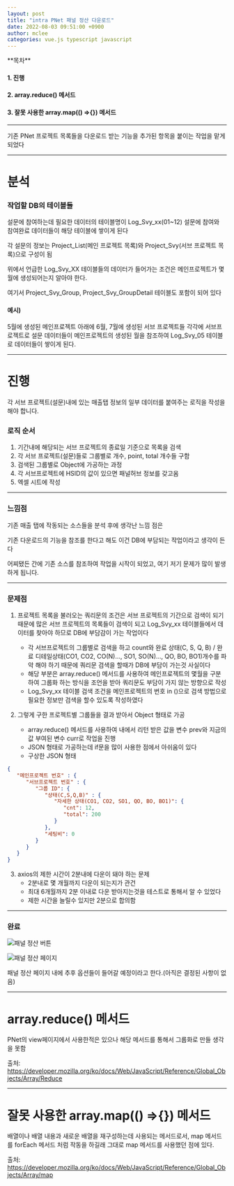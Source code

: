 ```yaml
---
layout: post
title: "intra PNet 패널 정산 다운로드"
date: 2022-08-03 09:51:00 +0900
author: mclee
categories: vue.js typescript javascript
---
```

<aside>
    **목차**

</aside>

#### 1. 진행

#### 2. array.reduce() 메서드

#### 3. 잘못 사용한 array.map(() =>{}) 메서드

---

기존 PNet 프로젝트 목록들을 다운로드 받는 기능을 추가된 항목을 붙이는 작업을 맡게 되었다

---

# 분석

### 작업할 DB의 테이블들

설문에 참여하는데 필요한 데이터의 테이블명이 Log_Svy_xx(01~12) 설문에 참여와 참여완료 데이터들이 해당 테이블에 쌓이게 된다

각 설문의 정보는 Project_List(메인 프로젝트 목록)와 Project_Svy(서브 프로젝트 목록)으로 구성이 됨

위에서 언급한 Log_Svy_XX 테이블들의 데이터가 들어가는 조건은 메인프로젝트가 몇 월에 생성되어는지 알아야 한다.

여기서 Project_Svy_Group, Project_Svy_GroupDetail 테이블도 포함이 되어 있다 

#### 예시)

5월에 생성된 메인프로젝트 아래에 6월, 7월에 생성된 서브 프로젝트들 각각에 서브프로젝트로 설문 데이터들이 메인프로젝트의 생성된 월을 참조하여 Log_Svy_05 테이블로 데이터들이 쌓이게 된다.

---

# 진행

각 서브 프로젝트(설문)내에 있는 매출탭 정보의 일부 데이터를 붙여주는 로직을 작성을 해야 합니다.

### 로직 순서

1. 기간내에 해당되는 서브 프로젝트의 종료일 기준으로 목록을 검색
2. 각 서브 프로젝트(설문)들로 그룹별로 개수, point, total 개수들 구함
3. 검색된 그룹별로 Object에 가공하는 과정
4. 각 서브프로젝트에 HSID의 값이 있으면 패널허브 정보를 갖고옴
5. 엑셀 시트에 작성
---

### 느낌점
기존 매출 탭에 작동되는 소스들을 분석 후에 생각난 느낌 점은 

기존 다운로드의 기능을 참조를 한다고 해도 이건 DB에 부담되는 작업이라고 생각이 든다

어찌됐든 간에 기존 소스를 참조하여 작업을 시작이 되었고, 여기 저기 문제가 많이 발생하게 됩니다.

---

### 문제점
1. 프로젝트 목록을 불러오는 쿼리문의 조건은 서브 프로젝트의 기간으로 검색이 되기 때문에 많은 서브 프로젝트의 목록들이 검색이 되고 Log_Svy_xx 테이블들에서 데이터를 찾아야 하므로 DB에 부담감이 가는 작업이다
    - 각 서브프로젝트의 그룹별로 검색을 하고 count와 완료 상태(C, S, Q, B) / 완료 디테일상태(CO1, CO2, CO(N)..., SO1, SO(N)..., QO, BO, BO1)개수를 파악 해야 하기 때문에 쿼리문 검색을 할때가 DB에 부담이 가는것 사실이다
    - 해당 부분은 array.reduce() 메서드를 사용하여 메인프로젝트의 몇월을 구분하여 그룹화 하는 방식을 조언을 받아 쿼리문도 부담이 가지 않는 방향으로 작성
    - Log_Svy_xx 테이블 검색 조건을 메인프로젝트의 번호 in ()으로 검색 방법으로 필요한 정보만 검색을 할수 있도록 작성하였다


2. 그렇게 구한 프로젝트별 그룹들을 결과 받아서 Object 형태로 가공
    - array.reduce() 메서드를 사용하여 내에서 리턴 받은 값을 변수 prev와 지금의 값 부여된 변수 curr로 작업을 진행
    - JSON 형태로 가공하는데 if문을 많이 사용한 점에서 아쉬움이 있다
    - 구상한 JSON 형태
```json
{
   "메인프로젝트 번호" : {
      "서브프로젝트 번호" : {
         "그룹 ID": {
            "상태(C,S,Q,B)" : {
               "자세한 상태(CO1, CO2, SO1, QO, BO, BO1)": {
                  "cnt": 12,
                  "total": 200
               }
            },
            "세팅비": 0
         }
      }
   }
}
```
3. axios의 제한 시간이 2분내에 다운이 돼야 하는 문제
    - 2분내로 몇 개월까지 다운이 되는지가 관건
    - 최대 6개월까지 2분 이내로 다운 받아지는것을 테스트로 통해서 알 수 있었다
    - 제한 시간을 늘릴수 있지만 2분으로 합의함

---

### 완료

![패널 정산 버튼](/assets/mclee/panel_calculate.jpg)

![패널 정산 페이지](/assets/mclee/panel_calculate_page.jpg)

패널 정산 페이지 내에 추후 옵션들이 들어갈 예정이라고 한다.(아직은 결정된 사항이 없음)

---

# array.reduce() 메서드

PNet의 view페이지에서 사용한적은 있으나 해당 메서드를 통해서 그룹화로 만들 생각을 못함

출처: https://developer.mozilla.org/ko/docs/Web/JavaScript/Reference/Global_Objects/Array/Reduce

---

# 잘못 사용한 array.map(() =>{}) 메서드
배열이나 배열 내용과 새로운 배열을 재구성하는데 사용되는 메서드로서,
map 메서드를 forEach 메서드 처럼 작동을 하길래 그대로 map 메서드를 사용했던 점에 있다.

출처: https://developer.mozilla.org/ko/docs/Web/JavaScript/Reference/Global_Objects/Array/map